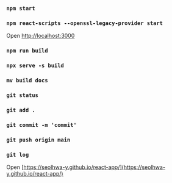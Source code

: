 ### `npm start`

### `npm react-scripts --openssl-legacy-provider start`

Open [http://localhost:3000](http://localhost:3000)

### `npm run build`

### `npx serve -s build`

### `mv build docs`

### `git status`

### `git add .`

### `git commit -m 'commit'`

### `git push origin main`

### `git log`

Open [https://seolhwa-y.github.io/react-app/](https://seolhwa-y.github.io/react-app/)
